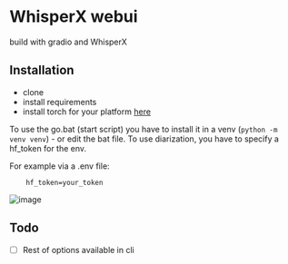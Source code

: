 # WhisperX webui

build with gradio and WhisperX

## Installation

- clone
- install requirements
- install torch for your platform [here](https://pytorch.org/get-started/locally/)

To use the go.bat (start script) you have to install it in a venv (`python -m venv venv`) - or edit the bat file.
To use diarization, you have to specify a hf_token for the env.

For example via a .env file:

```env
    hf_token=your_token
```

![image](https://github.com/Dschogo/whisperx-webui/assets/36862419/ff34a317-95c3-4668-a83f-242c52d77fde)


## Todo
  - [ ] Rest of options available in cli
